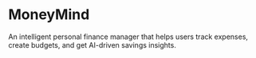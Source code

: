 # MoneyMind
An intelligent personal finance manager that helps users track expenses, create budgets, and get AI-driven savings insights.

